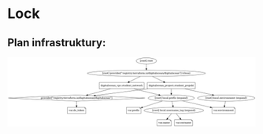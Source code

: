 # Lock

## Plan infrastruktury:
![PNG GRAPH](/001_terraform_workflow/014_lock/digitalocean_example/graph.png "Przykład graficzny konfiguracji")


